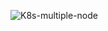 ![K8s-multiple-node](https://github.com/zeeshanzsh/review-svc-k8-multi-pod/assets/30749560/b1a06122-a211-478a-a2be-8d5899e4db90)

